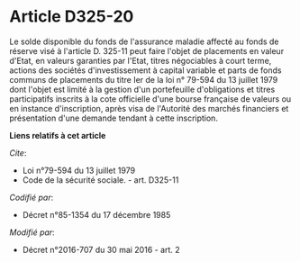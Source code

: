 # Article D325-20

Le solde disponible du fonds de l'assurance maladie affecté au fonds de réserve visé à l'article D. 325-11 peut faire l'objet
de placements en valeur d'Etat, en valeurs garanties par l'Etat, titres négociables à court terme, actions des sociétés
d'investissement à capital variable et parts de fonds communs de placements du titre Ier de la loi n° 79-594 du 13 juillet
1979 dont l'objet est limité à la gestion d'un portefeuille d'obligations et titres participatifs inscrits à la cote
officielle d'une bourse française de valeurs ou en instance d'inscription, après visa de l'Autorité des marchés financiers et
présentation d'une demande tendant à cette inscription.

**Liens relatifs à cet article**

_Cite_:

  - Loi n°79-594 du 13 juillet 1979
  - Code de la sécurité sociale. - art. D325-11

_Codifié par_:

  - Décret n°85-1354 du 17 décembre 1985

_Modifié par_:

  - Décret n°2016-707 du 30 mai 2016 - art. 2
